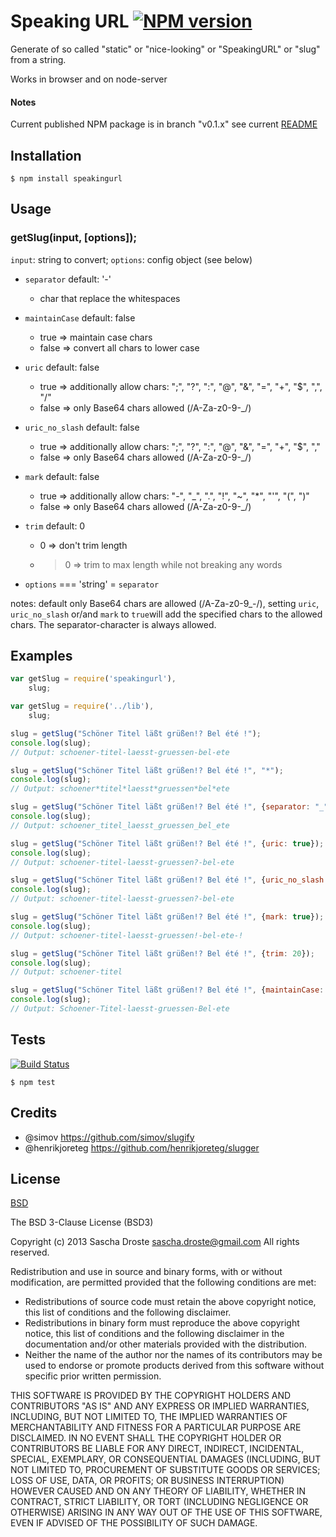 # Speaking URL [![NPM version](https://badge.fury.io/js/speakingurl.png)](http://badge.fury.io/js/speakingurl)
Generate of so called "static" or "nice-looking" or "SpeakingURL" or "slug" from a string.

Works in browser and on node-server

#### Notes
Current published NPM package is in branch "v0.1.x" see current [README](https://npmjs.org/package/speakingurl) 

## Installation
    $ npm install speakingurl

## Usage
### getSlug(input, [options]);
```input```: string to convert; ```options```: config object (see below)

* ```separator``` default: '-'    
    * char that replace the whitespaces
* ```maintainCase``` default: false
    * true => maintain case chars
    * false => convert all chars to lower case
* ```uric``` default: false 
    * true => additionally allow chars: ";", "?", ":", "@", "&", "=", "+", "$", ",", "/"
    * false => only Base64 chars allowed (/A-Za-z0-9-_/)
* ```uric_no_slash``` default: false 
    * true => additionally allow chars: ";", "?", ":", "@", "&", "=", "+", "$", ","
    * false => only Base64 chars allowed (/A-Za-z0-9-_/)
* ```mark``` default: false 
    * true => additionally allow chars: "-", "_", ".", "!", "~", "*", "'", "(", ")"
    * false => only Base64 chars allowed (/A-Za-z0-9-_/)
* ```trim``` default: 0
    * 0 => don't trim length
    * >0 => trim to max length while not breaking any words 

* ```options``` === 'string' = ```separator``` 

notes: default only Base64 chars are allowed (/A-Za-z0-9_-/), setting ```uric```, ```uric_no_slash``` or/and ```mark``` to ```true```will add the specified chars to the allowed chars. The separator-character is always allowed.

## Examples
```javascript
var getSlug = require('speakingurl'),
    slug;

var getSlug = require('../lib'),
    slug;

slug = getSlug("Schöner Titel läßt grüßen!? Bel été !");
console.log(slug);
// Output: schoener-titel-laesst-gruessen-bel-ete

slug = getSlug("Schöner Titel läßt grüßen!? Bel été !", "*");
console.log(slug);
// Output: schoener*titel*laesst*gruessen*bel*ete

slug = getSlug("Schöner Titel läßt grüßen!? Bel été !", {separator: "_"});
console.log(slug);
// Output: schoener_titel_laesst_gruessen_bel_ete

slug = getSlug("Schöner Titel läßt grüßen!? Bel été !", {uric: true});
console.log(slug);
// Output: schoener-titel-laesst-gruessen?-bel-ete

slug = getSlug("Schöner Titel läßt grüßen!? Bel été !", {uric_no_slash: true});
console.log(slug);
// Output: schoener-titel-laesst-gruessen?-bel-ete

slug = getSlug("Schöner Titel läßt grüßen!? Bel été !", {mark: true});
console.log(slug);
// Output: schoener-titel-laesst-gruessen!-bel-ete-!

slug = getSlug("Schöner Titel läßt grüßen!? Bel été !", {trim: 20});
console.log(slug);
// Output: schoener-titel

slug = getSlug("Schöner Titel läßt grüßen!? Bel été !", {maintainCase: true});
console.log(slug);
// Output: Schoener-Titel-laesst-gruessen-Bel-ete

```
## Tests
[![Build Status](https://travis-ci.org/pid/speakingurl.png)](https://travis-ci.org/pid/speakingurl)
```shell
$ npm test
```

## Credits
- @simov https://github.com/simov/slugify
- @henrikjoreteg https://github.com/henrikjoreteg/slugger

## License
[BSD](https://raw.github.com/pid/speakingurl/master/LICENCE)

The BSD 3-Clause License (BSD3)

Copyright (c) 2013 Sascha Droste <sascha.droste@gmail.com>
All rights reserved.

Redistribution and use in source and binary forms, with or without modification, are permitted provided that the following conditions are met:

* Redistributions of source code must retain the above copyright notice, this list of conditions and the following disclaimer.
* Redistributions in binary form must reproduce the above copyright notice, this list of conditions and the following disclaimer in the documentation and/or other materials provided with the distribution.
* Neither the name of the author nor the names of its contributors may be used to endorse or promote products derived from this software without specific prior written permission.

THIS SOFTWARE IS PROVIDED BY THE COPYRIGHT HOLDERS AND CONTRIBUTORS "AS IS" AND ANY EXPRESS OR IMPLIED WARRANTIES, INCLUDING, BUT NOT LIMITED TO, THE IMPLIED WARRANTIES OF MERCHANTABILITY AND FITNESS FOR A PARTICULAR PURPOSE ARE DISCLAIMED. IN NO EVENT SHALL THE COPYRIGHT HOLDER OR CONTRIBUTORS BE LIABLE FOR ANY DIRECT, INDIRECT, INCIDENTAL, SPECIAL, EXEMPLARY, OR CONSEQUENTIAL DAMAGES (INCLUDING, BUT NOT LIMITED TO, PROCUREMENT OF SUBSTITUTE GOODS OR SERVICES; LOSS OF USE, DATA, OR PROFITS; OR BUSINESS INTERRUPTION) HOWEVER CAUSED AND ON ANY THEORY OF LIABILITY, WHETHER IN CONTRACT, STRICT LIABILITY, OR TORT (INCLUDING NEGLIGENCE OR OTHERWISE) ARISING IN ANY WAY OUT OF THE USE OF THIS SOFTWARE, EVEN IF ADVISED OF THE POSSIBILITY OF SUCH DAMAGE.
